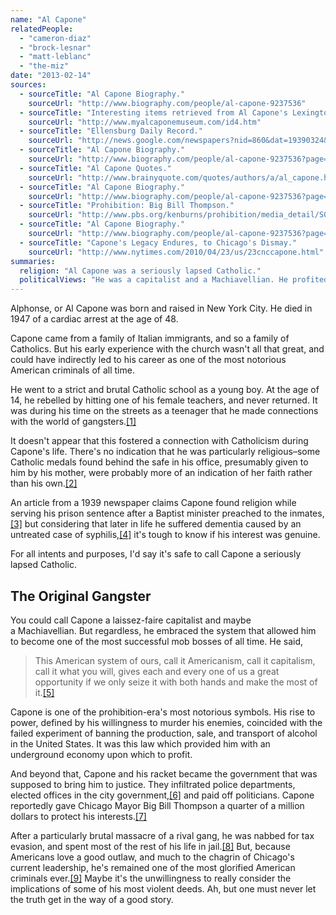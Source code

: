 ```yaml
---
name: "Al Capone"
relatedPeople:
  - "cameron-diaz"
  - "brock-lesnar"
  - "matt-leblanc"
  - "the-miz"
date: "2013-02-14"
sources:
  - sourceTitle: "Al Capone Biography."
    sourceUrl: "http://www.biography.com/people/al-capone-9237536"
  - sourceTitle: "Interesting items retrieved from Al Capone's Lexington office suite and hallway."
    sourceUrl: "http://www.myalcaponemuseum.com/id4.htm"
  - sourceTitle: "Ellensburg Daily Record."
    sourceUrl: "http://news.google.com/newspapers?nid=860&dat=19390324&id=lU8hAAAAIBAJ&sjid=RYMFAAAAIBAJ&pg=2119,3266509"
  - sourceTitle: "Al Capone Biography."
    sourceUrl: "http://www.biography.com/people/al-capone-9237536?page=6"
  - sourceTitle: "Al Capone Quotes."
    sourceUrl: "http://www.brainyquote.com/quotes/authors/a/al_capone.html"
  - sourceTitle: "Al Capone Biography."
    sourceUrl: "http://www.biography.com/people/al-capone-9237536?page=2"
  - sourceTitle: "Prohibition: Big Bill Thompson."
    sourceUrl: "http://www.pbs.org/kenburns/prohibition/media_detail/S0987/"
  - sourceTitle: "Al Capone Biography."
    sourceUrl: "http://www.biography.com/people/al-capone-9237536?page=4"
  - sourceTitle: "Capone's Legacy Endures, to Chicago's Dismay."
    sourceUrl: "http://www.nytimes.com/2010/04/23/us/23cnccapone.html"
summaries:
  religion: "Al Capone was a seriously lapsed Catholic."
  politicalViews: "He was a capitalist and a Machiavellian. He profited off the prohibition of alcohol and bought the Chicago government that protected his interests."
---
```


Alphonse, or Al Capone was born and raised in New York City. He died in 1947 of a cardiac arrest at the age of 48.

Capone came from a family of Italian immigrants, and so a family of Catholics. But his early experience with the church wasn't all that great, and could have indirectly led to his career as one of the most notorious American criminals of all time.

He went to a strict and brutal Catholic school as a young boy. At the age of 14, he rebelled by hitting one of his female teachers, and never returned. It was during his time on the streets as a teenager that he made connections with the world of gangsters.<a class="source-citation" href="#http%3A%2F%2Fwww.biography.com%2Fpeople%2Fal-capone-9237536" title="Al Capone Biography.">[1]</a>

It doesn't appear that this fostered a connection with Catholicism during Capone's life. There's no indication that he was particularly religious–some Catholic medals found behind the safe in his office, presumably given to him by his mother, were probably more of an indication of her faith rather than his own.<a class="source-citation" href="#http%3A%2F%2Fwww.myalcaponemuseum.com%2Fid4.htm" title="Interesting items retrieved from Al Capone&apos;s Lexington office suite and hallway.">[2]</a>

An article from a 1939 newspaper claims Capone found religion while serving his prison sentence after a Baptist minister preached to the inmates,<a class="source-citation" href="#http%3A%2F%2Fnews.google.com%2Fnewspapers%3Fnid%3D860%26dat%3D19390324%26id%3DlU8hAAAAIBAJ%26sjid%3DRYMFAAAAIBAJ%26pg%3D2119%2C3266509" title="Ellensburg Daily Record.">[3]</a> but considering that later in life he suffered dementia caused by an untreated case of syphilis,<a class="source-citation" href="#http%3A%2F%2Fwww.biography.com%2Fpeople%2Fal-capone-9237536%3Fpage%3D6" title="Al Capone Biography.">[4]</a> it's tough to know if his interest was genuine.

For all intents and purposes, I'd say it's safe to call Capone a seriously lapsed Catholic.


## The Original Gangster

You could call Capone a laissez-faire capitalist and maybe a Machiavellian. But regardless, he embraced the system that allowed him to become one of the most successful mob bosses of all time. He said,

>This American system of ours, call it Americanism, call it capitalism, call it what you will, gives each and every one of us a great opportunity if we only seize it with both hands and make the most of it.<a class="source-citation" href="#http%3A%2F%2Fwww.brainyquote.com%2Fquotes%2Fauthors%2Fa%2Fal_capone.html" title="Al Capone Quotes.">[5]</a>

Capone is one of the prohibition-era's most notorious symbols. His rise to power, defined by his willingness to murder his enemies, coincided with the failed experiment of banning the production, sale, and transport of alcohol in the United States. It was this law which provided him with an underground economy upon which to profit.

And beyond that, Capone and his racket became the government that was supposed to bring him to justice. They infiltrated police departments, elected offices in the city government,<a class="source-citation" href="#http%3A%2F%2Fwww.biography.com%2Fpeople%2Fal-capone-9237536%3Fpage%3D2" title="Al Capone Biography.">[6]</a> and paid off politicians. Capone reportedly gave Chicago Mayor Big Bill Thompson a quarter of a million dollars to protect his interests.<a class="source-citation" href="#http%3A%2F%2Fwww.pbs.org%2Fkenburns%2Fprohibition%2Fmedia_detail%2FS0987%2F" title="Prohibition: Big Bill Thompson.">[7]</a>

After a particularly brutal massacre of a rival gang, he was nabbed for tax evasion, and spent most of the rest of his life in jail.<a class="source-citation" href="#http%3A%2F%2Fwww.biography.com%2Fpeople%2Fal-capone-9237536%3Fpage%3D4" title="Al Capone Biography.">[8]</a> But, because Americans love a good outlaw, and much to the chagrin of Chicago's current leadership, he's remained one of the most glorified American criminals ever.<a class="source-citation" href="#http%3A%2F%2Fwww.nytimes.com%2F2010%2F04%2F23%2Fus%2F23cnccapone.html" title="Capone&apos;s Legacy Endures, to Chicago&apos;s Dismay.">[9]</a> Maybe it's the unwillingness to really consider the implications of some of his most violent deeds. Ah, but one must never let the truth get in the way of a good story.